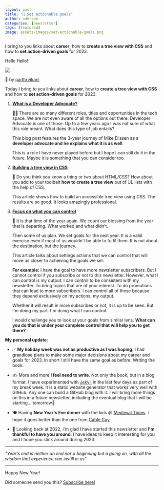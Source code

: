```yaml
---
layout: post
title: "🎯 Set actionable goals"
author: aderson
categories: [newsletter]
tags: [featured]
image: assets/images/set-actionable-goals.png
---
```


I bring to you links about **career**, how to **create a tree view with CSS** and how to **set action-driven goals** for 2023.

Hello Hello!

![](https://buttondown-attachments.s3.us-west-2.amazonaws.com/images/0c8a6d02-e368-4492-ad65-e39cb8249d19.jpg)

🤣 by [parthrvikani](https://www.reddit.com/r/ProgrammerHumor/comments/5l46jq/programmers_new_year_eve/)

Today I bring to you links about **career**, how to **create a tree view with CSS** and how to **set action-driven goals** for 2023.

1.  [**What is a Developer Advocate?**](https://blog.securitylevelup.eu/why-developer-advocacy-matters)

    👨‍⚖️ There are so many different roles, titles and opportunities in the tech space. We are not even aware of all the options out there. Developer Advocate is one of those. Up to a few years ago I was not sure of what this role meant. What does this type of job entails?

    This blog post features the 3-year journey of Mike Elissen as a **developer advocate and he explains what it is as well**.

    This is a role I have never played before but I hope I can still do it in the future. Maybe it is something that you can consider too.

2.  [**Building a tree view in CSS**](https://iamkate.com/code/tree-views/)

    🌳 Do you think you know a thing or two about HTML/CSS? How about you add to your toolbelt **how to create a tree view** out of UL lists with the help of CSS.

    This article shows how to build an accessible tree view using CSS. The results are so good. It looks amazingly professional.[  
    ](https://martinfowler.com/tags/domain%20driven%20design.html].￼)

3.  [**Focus on what you can control**](https://nesslabs.com/actionable-goals)

    🏹 It is that time of the year again. We count our blessing from the year that is departing. What worked and what didn't.

    Then some of us plan. We set goals for the next year. It is a valid exercise even if most of us wouldn't be able to fulfil them. It is not about the destination, but the journey.

    This article talks about settings actions that we can control that will move us closer to achieving the goals we set.

    **For example:** I have the goal to have more newsletter subscribers. But I cannot control if you subscribe or not to this newsletter. However, what I can control is my output. I can control to be consistent with my newsletter. To bring topics that are of your interest. To do promotions that can lead to more subscribers. I can control all of these because they depend exclusively on my actions, my output.

    Whether it will result in more subscribes or not, it is up to be seen. But I'm doing my part. I'm doing what I can control.

    I would challenge you to look at your goals from similar lens. **What can you do that is under your complete control that will help you to get there?**

**My personal update:**

- ✅ **My holiday week was not as productive as I was hoping**. I had grandiose plans to make some major decisions about my career and goals for 2023\. In short I still have the same goal as before: Writing the book.

- ✍️ More and more **I feel need to write**. Not only the book, but in a blog format. I have experimented with [Jekyll](https://jekyllrb.com) in the last few days as part of my break week. It is a static website generator that works very well with GitHub. Any one can build a GitHub blog with it. I will bring more things on this in a future newsletter, including the eventual blog that I will be starting... tomorrow🙂

- 🍽️ Having **New Year's Eve dinner** with the kids @ [Medieval Times](https://www.medievaltimes.com/). I hope it goes better than the one from [Cable Guy](https://www.youtube.com/watch?v=TdPu6sQ9l4g)

- 📰 Looking back at 2022, I'm glad I have started this newsletter and **I'm thankful to have you around**. I have ideas to keep it interesting for you and I hope you stick around during 2023.

---

_"Year's end is neither an end nor a beginning but a going on, with all the wisdom that experience can instill in us"_

---

Happy New Year!

Did someone send you this? [Subscribe here!](https://buttondown.email/solocoder?tag=forward)
